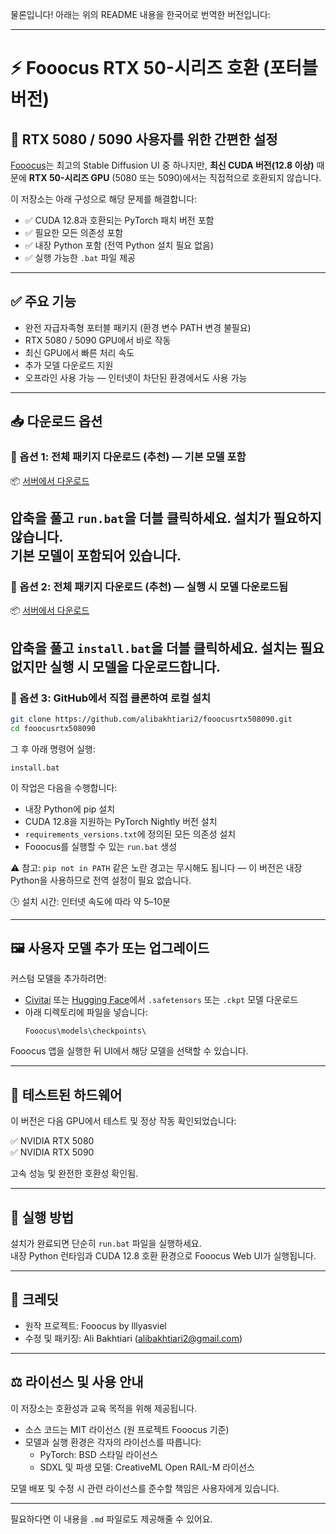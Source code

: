 물론입니다! 아래는 위의 README 내용을 한국어로 번역한 버전입니다:

---

# ⚡ Fooocus RTX 50-시리즈 호환 (포터블 버전)

## 🧠 RTX 5080 / 5090 사용자를 위한 간편한 설정

[Fooocus](https://github.com/lllyasviel/Fooocus)는 최고의 Stable Diffusion UI 중 하나지만, **최신 CUDA 버전(12.8 이상)** 때문에 **RTX 50-시리즈 GPU** (5080 또는 5090)에서는 직접적으로 호환되지 않습니다.

이 저장소는 아래 구성으로 해당 문제를 해결합니다:

- ✅ CUDA 12.8과 호환되는 PyTorch 패치 버전 포함  
- ✅ 필요한 모든 의존성 포함  
- ✅ 내장 Python 포함 (전역 Python 설치 필요 없음)  
- ✅ 실행 가능한 `.bat` 파일 제공  

---

## ✅ 주요 기능

- 완전 자급자족형 포터블 패키지 (환경 변수 PATH 변경 불필요)  
- RTX 5080 / 5090 GPU에서 바로 작동  
- 최신 GPU에서 빠른 처리 속도  
- 추가 모델 다운로드 지원  
- 오프라인 사용 가능 — 인터넷이 차단된 환경에서도 사용 가능  

---

## 📥 다운로드 옵션

### 🔹 옵션 1: 전체 패키지 다운로드 (추천) — 기본 모델 포함

📦 [서버에서 다운로드](https://www.tartanak.com/alibakhtiari2/fooocusRTX50XX.rar)

압축을 풀고 `run.bat`을 더블 클릭하세요. 설치가 필요하지 않습니다.  
기본 모델이 포함되어 있습니다.  
----------------------------------------------------------------------------------------------

### 🔹 옵션 2: 전체 패키지 다운로드 (추천) — 실행 시 모델 다운로드됨

📦 [서버에서 다운로드](https://www.tartanak.com/alibakhtiari2/fooocusrtx508090.rar)

압축을 풀고 `install.bat`을 더블 클릭하세요. 설치는 필요 없지만 실행 시 모델을 다운로드합니다.  
----------------------------------------------------------------------------------------------

### 🔹 옵션 3: GitHub에서 직접 클론하여 로컬 설치

```bash
git clone https://github.com/alibakhtiari2/fooocusrtx508090.git
cd fooocusrtx508090
```

그 후 아래 명령어 실행:
```
install.bat
```

이 작업은 다음을 수행합니다:

- 내장 Python에 pip 설치  
- CUDA 12.8을 지원하는 PyTorch Nightly 버전 설치  
- `requirements_versions.txt`에 정의된 모든 의존성 설치  
- Fooocus를 실행할 수 있는 `run.bat` 생성  

⚠️ 참고: `pip not in PATH` 같은 노란 경고는 무시해도 됩니다 — 이 버전은 내장 Python을 사용하므로 전역 설정이 필요 없습니다.

🕒 설치 시간: 인터넷 속도에 따라 약 5–10분

---

## 🖼️ 사용자 모델 추가 또는 업그레이드

커스텀 모델을 추가하려면:

- [Civitai](https://civitai.com) 또는 [Hugging Face](https://huggingface.co)에서 `.safetensors` 또는 `.ckpt` 모델 다운로드  
- 아래 디렉토리에 파일을 넣습니다:  
  ```
  Fooocus\models\checkpoints\
  ```

Fooocus 앱을 실행한 뒤 UI에서 해당 모델을 선택할 수 있습니다.

---

## 🧪 테스트된 하드웨어

이 버전은 다음 GPU에서 테스트 및 정상 작동 확인되었습니다:

✅ NVIDIA RTX 5080  
✅ NVIDIA RTX 5090  

고속 성능 및 완전한 호환성 확인됨.

---

## 🚀 실행 방법

설치가 완료되면 단순히 `run.bat` 파일을 실행하세요.  
내장 Python 런타임과 CUDA 12.8 호환 환경으로 Fooocus Web UI가 실행됩니다.

---

## 🙏 크레딧

- 원작 프로젝트: Fooocus by lllyasviel  
- 수정 및 패키징: Ali Bakhtiari (alibakhtiari2@gmail.com)  

---

## ⚖️ 라이선스 및 사용 안내

이 저장소는 호환성과 교육 목적을 위해 제공됩니다.

- 소스 코드는 MIT 라이선스 (원 프로젝트 Fooocus 기준)  
- 모델과 실행 환경은 각자의 라이선스를 따릅니다:  
  - PyTorch: BSD 스타일 라이선스  
  - SDXL 및 파생 모델: CreativeML Open RAIL-M 라이선스  

모델 배포 및 수정 시 관련 라이선스를 준수할 책임은 사용자에게 있습니다.

--- 

필요하다면 이 내용을 `.md` 파일로도 제공해줄 수 있어요.
